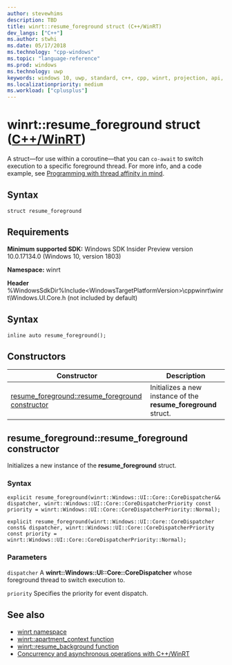 ```yaml
---
author: stevewhims
description: TBD
title: winrt::resume_foreground struct (C++/WinRT)
dev_langs: ["C++"]
ms.author: stwhi
ms.date: 05/17/2018
ms.technology: "cpp-windows"
ms.topic: "language-reference"
ms.prod: windows
ms.technology: uwp
keywords: windows 10, uwp, standard, c++, cpp, winrt, projection, api, reference
ms.localizationpriority: medium
ms.workload: ["cplusplus"]
---
```


# winrt::resume_foreground struct ([C++/WinRT](/windows/uwp/cpp-and-winrt-apis/intro-to-using-cpp-with-winrt))
A struct&mdash;for use within a coroutine&mdash;that you can `co-await` to switch execution to a specific foreground thread. For more info, and a code example, see [Programming with thread affinity in mind](/windows/uwp/cpp-and-winrt-apis/concurrency#programming-with-thread-affinity-in-mind).

## Syntax
```cppwinrt
struct resume_foreground
```

## Requirements
**Minimum supported SDK:** Windows SDK Insider Preview version 10.0.17134.0 (Windows 10, version 1803)

**Namespace:** winrt

**Header** %WindowsSdkDir%Include\<WindowsTargetPlatformVersion>\cppwinrt\winrt\Windows.UI.Core.h (not included by default)

## Syntax
```cppwinrt
inline auto resume_foreground();
```

## Constructors
|Constructor|Description|
|------------|-----------------|
|[resume_foreground::resume_foreground constructor](#resumeforegroundresumeforeground-constructor)|Initializes a new instance of the **resume_foreground** struct.|

## resume_foreground::resume_foreground constructor
Initializes a new instance of the **resume_foreground** struct.

### Syntax
```cppwinrt
explicit resume_foreground(winrt::Windows::UI::Core::CoreDispatcher&& dispatcher, winrt::Windows::UI::Core::CoreDispatcherPriority const priority = winrt::Windows::UI::Core::CoreDispatcherPriority::Normal);

explicit resume_foreground(winrt::Windows::UI::Core::CoreDispatcher const& dispatcher, winrt::Windows::UI::Core::CoreDispatcherPriority const priority = winrt::Windows::UI::Core::CoreDispatcherPriority::Normal);
```

### Parameters
`dispatcher`
A **winrt::Windows::UI::Core::CoreDispatcher** whose foreground thread to switch execution to.

`priority`
Specifies the priority for event dispatch.

## See also 
* [winrt namespace](winrt.md)
* [winrt::apartment_context function](apartment-context.md)
* [winrt::resume_background function](resume-background.md)
* [Concurrency and asynchronous operations with C++/WinRT](/windows/uwp/cpp-and-winrt-apis/concurrency)